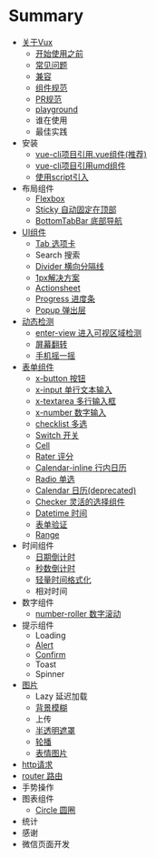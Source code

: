 # Summary

* [关于Vux](README.md)
   * [开始使用之前](about/before.md)
   * [常见问题](about/questions.md)
   * [兼容](about/component-compatibility.md)
   * [组件规范](about/component-standard.md)
   * [PR规范](about/PR.md)
   * [playground](about/playground.md)
   * 谁在使用
   * 最佳实践
* 安装
   * [vue-cli项目引用.vue组件(推荐)](install/vue.md)
   * [vue-cli项目引用umd组件](install/umd.md)
   * [使用script引入](install/script.md)
* 布局组件
   * [Flexbox](layout/flexbox.md)
   * [Sticky 自动固定在顶部](layout/sticky.md)
   * [BottomTabBar 底部导航](layout/bottom-tab-bar.md)
* [UI组件](ui/readme.md)
   * [Tab 选项卡](layout/tab.md)
   * Search 搜索
   * [Divider 横向分隔线](layout/divider.md)
   * [1px解决方案](ui/1px.md)
   * [Actionsheet](ui/actionsheet.md)
   * [Progress 进度条](ui/progress.md)
   * [Popup 弹出层](ui/popup.md)
* [动态检测](check/readme.md)
   * [enter-view 进入可视区域检测](detection/enter-view.md)
   * [屏幕翻转](detection/orientation.md)
   * [手机摇一摇](detection/shake.md)
* [表单组件](form.md)
   * [x-button 按钮](form/x-button.md)
   * [x-input 单行文本输入](form/x-input.md)
   * [x-textarea 多行输入框](form/x-textarea.md)
   * [x-number 数字输入](form/x-number.md)
   * [checklist 多选](form/checklist.md)
   * [Switch 开关](form/switch.md)
   * [Cell](form/cell.md)
   * [Rater 评分](form/rater.md)
   * [Calendar-inline 行内日历](form/calendar-inline.md)
   * [Radio 单选](form/radio.md)
   * [Calendar 日历(deprecated)](form/calendar.md)
   * [Checker 灵活的选择组件](form/checker.md)
   * [Datetime 时间](form/datetime.md)
   * [表单验证](validator.md)
   * [Range](form/range.md)
* 时间组件
   * [日期倒计时](date/clocker.md)
   * [秒数倒计时](date/seconds-countdown.md)
   * [轻量时间格式化](date/format.md)
   * 相对时间
* 数字组件
   * [number-roller 数字滚动](number/number-roller.md)
* 提示组件
   * Loading
   * [Alert](message/alert.md)
   * [Confirm](message/confirm.md)
   * Toast
   * Spinner
* [图片](image.md)
   * Lazy 延迟加载
   * [背景模糊](image/blur.md)
   * 上传
   * [半透明遮罩](image/masker.md)
   * [轮播](image/swiper.md)
   * [表情图片](image/wechat-emotion.md)
* [http请求](guide/http.md)
* [router 路由](guide/router.md)
* 手势操作
* 图表组件
   * [Circle 圆圈](chart/circle.md)
* 统计
* 感谢
* 微信页面开发

